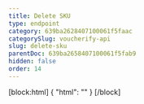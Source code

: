 ```yaml
---
title: Delete SKU
type: endpoint
category: 639ba2628407100061f5faac
categorySlug: voucherify-api
slug: delete-sku
parentDoc: 639ba2658407100061f5fab9
hidden: false
order: 14
---
```

[block:html]
{
  "html": "<style>\n[title=\"Toggle library\"] { \n  display: none; }\n.LanguagePicker-divider { \n  display: none; }\n.Playground-section3VTXuaYZivJK > .APISectionHeader3LN_-QIR0m7x {\n  display: none; }\n.LanguagePicker-languages1qVVo_v6AlP9 {\n  display: none; }\n</style>"
}
[/block]
